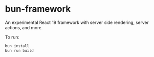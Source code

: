 # bun-framework

An experimental React 19 framework with server side rendering, server actions, and more.

To run:

```bash
bun install
bun run build
```
